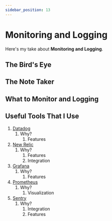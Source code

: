 ```yaml
---
sidebar_position: 13
---
```


# Monitoring and Logging

Here's my take about **Monitoring and Logging**.

## The Bird's Eye

## The Note Taker

## What to Monitor and Logging

## Useful Tools That I Use
1. [Datadog](https://www.datadoghq.com/)
   1. Why?
      1. Features
2. [New Relic](https://newrelic.com/)
   1. Why?
      1. Features
      2. Integration
3. [Grafana](https://grafana.com/)
   1. Why?
      1. Features
4. [Prometheus](https://prometheus.io/)
   1. Why?
      1. Visualization
5. [Sentry](https://sentry.io/welcome/)
   1. Why?
      1. Integration
      2. Features
